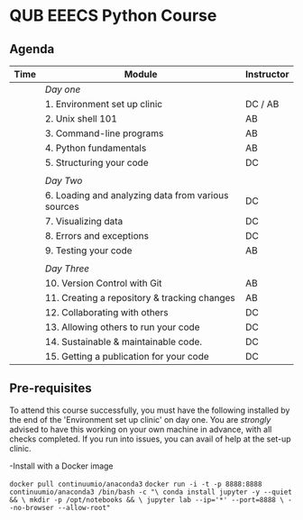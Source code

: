 # QUB EEECS Python Course

## Agenda

| **Time** | **Module**                                         | **Instructor** |
|----------|----------------------------------------------------|----------------|
|          | _Day one_                                          |                |
|          | 1. Environment set up clinic                       | DC / AB        |
|          | 2. Unix shell 101                                  | AB             |
|          | 3. Command-line programs                           | AB             |
|          | 4. Python fundamentals                             | AB             |
|          | 5. Structuring your code                           | DC             |
|          |                                                    |                |
|          | _Day Two_                                          |                |
|          | 6. Loading and analyzing data from various sources | DC             |
|          | 7. Visualizing data                                | DC             |
|          | 8. Errors and exceptions                           | DC             |
|          | 9. Testing your code                               | AB             |
|          |                                                    |                |
|          | _Day Three_                                        |                |
|          | 10. Version Control with Git                       | AB             |
|          | 11. Creating a repository & tracking changes       | AB             |
|          | 12. Collaborating with others                      | DC             |
|          | 13. Allowing others to run your code               | DC             |
|          | 14. Sustainable & maintainable code.               | DC             |
|          | 15. Getting a publication for your code            | DC             |


## Pre-requisites

To attend this course successfully, you must have the following installed by the end of the 'Environment set up clinic' on day one.  You are *strongly* advised to have this working on your own machine in advance, with all checks completed.  If you run into issues, you can avail of help at the set-up clinic.

-Install with a Docker image

`docker pull continuumio/anaconda3`
`docker run -i -t -p 8888:8888 continuumio/anaconda3 /bin/bash -c "\
    conda install jupyter -y --quiet && \
    mkdir -p /opt/notebooks && \
    jupyter lab --ip='*' --port=8888 \
    --no-browser --allow-root"
`

